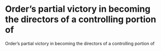# Order’s partial victory in becoming the directors of a controlling portion of

Order’s partial victory in becoming the directors of a controlling portion of